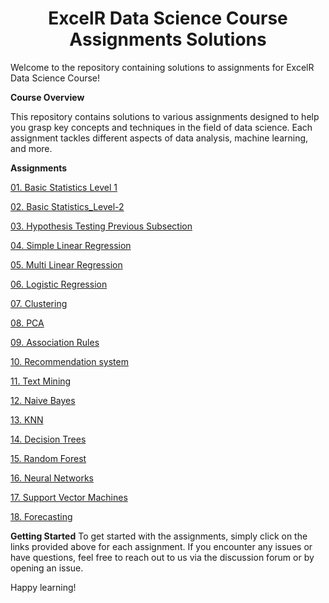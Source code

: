<h1 align="center">ExcelR Data Science Course Assignments Solutions</h1>

Welcome to the repository containing solutions to assignments for ExcelR Data Science Course!

**Course Overview**

This repository contains solutions to various assignments designed to help you grasp key concepts and techniques in the field of data science. Each assignment tackles different aspects of data analysis, machine learning, and more.

**Assignments**

[01. Basic Statistics Level 1](https://github.com/vijaycross/ExcelR-Data-Science-Assignments/tree/main/01.%20Basic%20Statistics_Level%201)

[02. Basic Statistics_Level-2](https://github.com/vijaycross/ExcelR-Data-Science-Assignments/tree/main/02.%20Basic%20Statistics_Level-2)

[03. Hypothesis Testing Previous Subsection](https://github.com/vijaycross/ExcelR-Data-Science-Assignments/tree/main/03.%20Hypothesis%20Testing%20Previous%20Subsection)

[04. Simple Linear Regression](https://github.com/vijaycross/ExcelR-Data-Science-Assignments/tree/main/04.%20Simple%20Linear%20Regression)

[05. Multi Linear Regression](https://github.com/vijaycross/ExcelR-Data-Science-Assignments/tree/main/05.%20Multi%20Linear%20Regression)

[06. Logistic Regression](https://github.com/vijaycross/ExcelR-Data-Science-Assignments/tree/main/06.%20Logistic%20Regression)

[07. Clustering](https://github.com/vijaycross/ExcelR-Data-Science-Assignments/tree/main/07.%20Clustering)

[08. PCA](https://github.com/vijaycross/ExcelR-Data-Science-Assignments/tree/main/08.%20PCA)

[09. Association Rules](https://github.com/vijaycross/ExcelR-Data-Science-Assignments/tree/main/09.%20Association%20Rules)

[10. Recommendation system](https://github.com/vijaycross/ExcelR-Data-Science-Assignments/tree/main/10.%20Recommendation%20system)

[11. Text Mining](https://github.com/vijaycross/ExcelR-Data-Science-Assignments/tree/main/11.%20Text%20Mining)

[12. Naive Bayes](https://github.com/vijaycross/ExcelR-Data-Science-Assignments/tree/main/12.%20Naive%20Bayes)

[13. KNN](https://github.com/vijaycross/ExcelR-Data-Science-Assignments/tree/main/13.%20KNN)

[14. Decision Trees](https://github.com/vijaycross/ExcelR-Data-Science-Assignments/tree/main/14.%20Decision%20Trees)

[15. Random Forest](https://github.com/vijaycross/ExcelR-Data-Science-Assignments/tree/main/15.%20Random%20Forest)

[16. Neural Networks](https://github.com/vijaycross/ExcelR-Data-Science-Assignments/tree/main/16.%20Neural%20Networks)

[17. Support Vector Machines](https://github.com/vijaycross/ExcelR-Data-Science-Assignments/tree/main/17.%20Support%20Vector%20Machines)

[18. Forecasting](https://github.com/vijaycross/ExcelR-Data-Science-Assignments/tree/main/18.%20Forecasting)



**Getting Started**
To get started with the assignments, simply click on the links provided above for each assignment. If you encounter any issues or have questions, feel free to reach out to us via the discussion forum or by opening an issue.

Happy learning!

